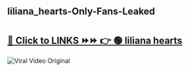 
 ## liliana_hearts-Only-Fans-Leaked

# <h2><a href="https://clipsfans.com/liliana_hearts&ref=git">🔗 Click to LINKS ⏩⏩ 👉 🟢 liliana hearts </a></h2>

<a href="https://clipsfans.com/liliana_hearts&ref=git" rel="nofollow" data-target="animated-image.originalLink"><img src="https://i.ibb.co.com/xMMVF88/686577567.gif" alt="Viral Video Original" style="max-width: 100%; display: inline-block;" data-target="animated-image.originalImage"></a>
